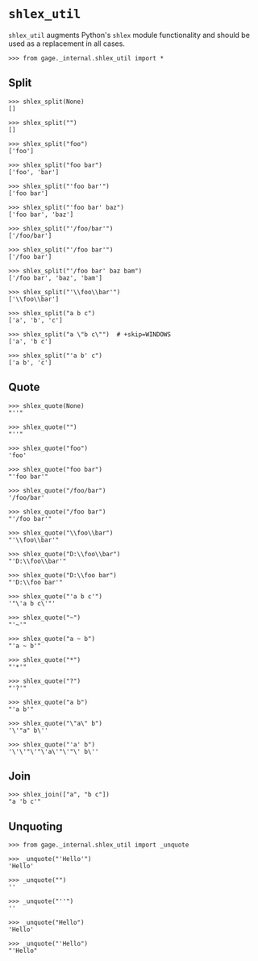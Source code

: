# `shlex_util`

`shlex_util` augments Python's `shlex` module functionality and should
be used as a replacement in all cases.

    >>> from gage._internal.shlex_util import *

## Split

    >>> shlex_split(None)
    []

    >>> shlex_split("")
    []

    >>> shlex_split("foo")
    ['foo']

    >>> shlex_split("foo bar")
    ['foo', 'bar']

    >>> shlex_split("'foo bar'")
    ['foo bar']

    >>> shlex_split("'foo bar' baz")
    ['foo bar', 'baz']

    >>> shlex_split("'/foo/bar'")
    ['/foo/bar']

    >>> shlex_split("'/foo bar'")
    ['/foo bar']

    >>> shlex_split("'/foo bar' baz bam")
    ['/foo bar', 'baz', 'bam']

    >>> shlex_split("'\\foo\\bar'")
    ['\\foo\\bar']

    >>> shlex_split("a b c")
    ['a', 'b', 'c']

    >>> shlex_split("a \"b c\"")  # +skip=WINDOWS
    ['a', 'b c']

    >>> shlex_split("'a b' c")
    ['a b', 'c']

## Quote

    >>> shlex_quote(None)
    "''"

    >>> shlex_quote("")
    "''"

    >>> shlex_quote("foo")
    'foo'

    >>> shlex_quote("foo bar")
    "'foo bar'"

    >>> shlex_quote("/foo/bar")
    '/foo/bar'

    >>> shlex_quote("/foo bar")
    "'/foo bar'"

    >>> shlex_quote("\\foo\\bar")
    "'\\foo\\bar'"

    >>> shlex_quote("D:\\foo\\bar")
    "'D:\\foo\\bar'"

    >>> shlex_quote("D:\\foo bar")
    "'D:\\foo bar'"

    >>> shlex_quote("'a b c'")
    '"\'a b c\'"'

    >>> shlex_quote("~")
    "'~'"

    >>> shlex_quote("a ~ b")
    "'a ~ b'"

    >>> shlex_quote("*")
    "'*'"

    >>> shlex_quote("?")
    "'?'"

    >>> shlex_quote("a b")
    "'a b'"

    >>> shlex_quote("\"a\" b")
    '\'"a" b\''

    >>> shlex_quote("'a' b")
    '\'\'"\'"\'a\'"\'"\' b\''

## Join

    >>> shlex_join(["a", "b c"])
    "a 'b c'"

## Unquoting

    >>> from gage._internal.shlex_util import _unquote

    >>> _unquote("'Hello'")
    'Hello'

    >>> _unquote("")
    ''

    >>> _unquote("''")
    ''

    >>> _unquote("Hello")
    'Hello'

    >>> _unquote("'Hello")
    "'Hello"
